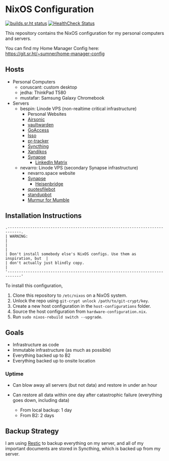 # NixOS Configuration

[![builds.sr.ht status](https://builds.sr.ht/~sumner/nixos-configuration/commits/.build.yml.svg)](https://builds.sr.ht/~sumner/nixos-configuration/commits/.build.yml)
[![HealthCheck Status](https://healthchecks.io/badge/b8bf9b9d-b4bb-4c92-b546-1c69a0/BpOIMYGi.svg)](https://healthchecks.io/projects/8384107b-0803-48b3-bd99-7702d1214ca5/checks/)

This repository contains the NixOS configuration for my personal computers and
servers.

You can find my Home Manager Config here:
https://git.sr.ht/~sumner/home-manager-config

## Hosts

* Personal Computers
  * coruscant: custom desktop
  * jedha: ThinkPad T580
  * mustafar: Samsung Galaxy Chromebook
* Servers
  * bespin: Linode VPS (non-realtime critical infrastructure)
    * Personal Websites
    * [Airsonic](https://airsonic.github.io)
    * [vaultwarden](https://github.com/dani-garcia/vaultwarden)
    * [GoAccess](https://goaccess.io/)
    * [Isso](https://posativ.org/isso/)
    * [pr-tracker](https://git.sr.ht/~sumner/pr-tracker)
    * [Syncthing](https://syncthing.net)
    * [Xandikos](https://www.xandikos.org/)
    * [Synapse](https://github.com/matrix-org/synapse)
      * [LinkedIn Matrix](https://gitlab.com/beeper/linkedin)
  * nevarro: Linode VPS (secondary Synapse infrastructure)
    * nevarro.space website
    * [Synapse](https://github.com/matrix-org/synapse)
      * [Heisenbridge](https://github.com/hifi/heisenbridge)
    * [quotesfilebot](https://gitlab.com/jrrobel/quotes-file-bot)
    * [standupbot](https://sr.ht/~sumner/standupbot)
    * [Murmur for Mumble](https://www.mumble.info/)

## Installation Instructions

```
.----------------------------------------------------------------------------.
| WARNING:                                                                   |
|                                                                            |
| Don't install somebody else's NixOS configs. Use them as inspiration, but  |
| don't actually just blindly copy.                                          |
'----------------------------------------------------------------------------'
```

To install this configuration,

1. Clone this repository to `/etc/nixos` on a NixOS system.
2. Unlock the repo using `git-crypt unlock /path/to/git-crypt/key`.
3. Create a new host configuration in the `host-configurations` folder.
4. Source the host configuration from `hardware-configuration.nix`.
5. Run `sudo nixos-rebuild switch --upgrade`.

## Goals

* Infrastructure as code
* Immutable infrastructure (as much as possible)
* Everything backed up to B2
* Everything backed up to onsite location

### Uptime

* Can blow away all servers (but not data) and restore in under an hour
* Can restore all data within one day after catastrophic failure (everything
  goes down, including data)

  * From local backup: 1 day
  * From B2: 2 days

## Backup Strategy

I am using [Restic](https://github.com/restic/restic) to backup everything on my
server, and all of my important documents are stored in Syncthing, which is
backed up from my server.

